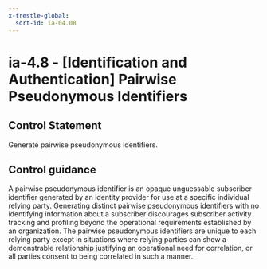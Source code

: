 ```yaml
---
x-trestle-global:
  sort-id: ia-04.08
---
```


# ia-4.8 - \[Identification and Authentication\] Pairwise Pseudonymous Identifiers

## Control Statement

Generate pairwise pseudonymous identifiers.

## Control guidance

A pairwise pseudonymous identifier is an opaque unguessable subscriber identifier generated by an identity provider for use at a specific individual relying party. Generating distinct pairwise pseudonymous identifiers with no identifying information about a subscriber discourages subscriber activity tracking and profiling beyond the operational requirements established by an organization. The pairwise pseudonymous identifiers are unique to each relying party except in situations where relying parties can show a demonstrable relationship justifying an operational need for correlation, or all parties consent to being correlated in such a manner.
